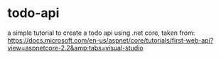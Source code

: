 # todo-api
a simple tutorial to create a todo api using .net core, taken from: https://docs.microsoft.com/en-us/aspnet/core/tutorials/first-web-api?view=aspnetcore-2.2&amp;tabs=visual-studio
